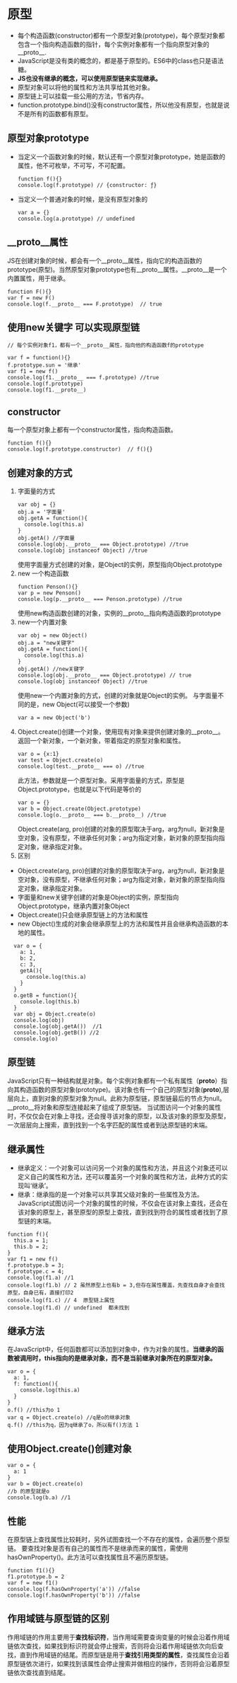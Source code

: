 # 原型

- 每个构造函数(constructor)都有一个原型对象(prototype)，每个原型对象都包含一个指向构造函数的指针，每个实例对象都有一个指向原型对象的__proto__.
- JavaScript是没有类的概念的，都是基于原型的。ES6中的class也只是语法糖。
- **JS也没有继承的概念，可以使用原型链来实现继承。**
- 原型对象可以将他的属性和方法共享给其他对象。
- 原型链上可以挂载一些公用的方法，节省内存。
- function.prototype.bind()没有constructor属性，所以他没有原型，也就是说不是所有的函数都有原型。

## 原型对象prototype

- 当定义一个函数对象的时候，默认还有一个原型对象prototype，她是函数的属性，他不可枚举，不可写，不可配置。
  ```
  function f(){}
  console.log(f.prototype) // {constructor: ƒ}
  ```
- 当定义一个普通对象的时候，是没有原型对象的
  ```
  var a = {}
  console.log(a.prototype) // undefined
  ```
## __proto__属性

JS在创建对象的时候，都会有一个__proto__属性，指向它的构造函数的prototype(原型)。当然原型对象prototype也有__proto__属性。__proto__是一个内置属性，用于继承。
```
function F(){}
var f = new F()
console.log(f.__proto__ === F.prototype)  // true
```

## 使用new关键字 可以实现原型链

```
// 每个实例对象f1，都有一个__proto__属性，指向他的构造函数f的prototype

var f = function(){}
f.prototype.sun = '继承'
var f1 = new f()
console.log(f1.__proto__ === f.prototype) //true
console.log(f.prototype)
console.log(f1.__proto__)
```

## constructor

每一个原型对象上都有一个constructor属性，指向构造函数。
```
function f(){}
console.log(f.prototype.constructor)  // f(){}
```

## 创建对象的方式

1. 字面量的方式
   ```
   var obj = {}
   obj.a = '字面量'
   obj.getA = function(){
     console.log(this.a)
   }
   obj.getA() //字面量
   console.log(obj.__proto__ === Object.prototype) //true
   console.log(obj instanceof Object) //true
   ```
   使用字面量方式创建的对象，是Object的实例，原型指向Object.prototype
2. new 一个构造函数
   ```
   function Penson(){}
   var p = new Penson()
   console.log(p.__proto__ === Penson.prototype) //true
   ```
   使用new构造函数创建的对象，实例的__proto__指向构造函数的prototype
3. new一个内置对象
   ```
   var obj = new Object()
   obj.a = "new关键字"
   obj.getA = function(){
     console.log(this.a)
   }
   obj.getA() //new关键字 
   console.log(obj.__proto__ === Object.prototype) // true
   console.log(obj instanceof Object) //true
   ```
   使用new一个内置对象的方式，创建的对象就是Object的实例。
   与字面量不同的是，new Object(可以接受一个参数)
   ```
   var a = new Object('b')
   ```
4. Object.create()创建一个对象，使用现有对象来提供创建对象的__proto__。返回一个新对象，一个新对象，带着指定的原型对象和属性。
   ```
   var o = {x:1}
   var test = Object.create(o)
   console.log(test.__proto__ === o) //true
   ```
   此方法，参数就是一个原型对象。采用字面量的方式，原型是Object.prototype，也就是以下代码是等价的
   ```
   var o = {}
   var b = Object.create(Object.prototype)
   console.log(o.__proto__ === b.__proto__) //true
   ```
   Object.create(arg, pro)创建的对象的原型取决于arg，arg为null，新对象是空对象，没有原型，不继承任何对象；arg为指定对象，新对象的原型指向指定对象，继承指定对象。
5. 区别
  - Object.create(arg, pro)创建的对象的原型取决于arg，arg为null，新对象是空对象，没有原型，不继承任何对象；arg为指定对象，新对象的原型指向指定对象，继承指定对象。
  - 字面量和new关键字创建的对象是Object的实例，原型指向Object.prototype，继承内置对象Object
  - Object.create()只会继承原型链上的方法和属性
  - new Object()生成的对象会继承原型上的方法和属性并且会继承构造函数的本地的属性。
  ```
    var o = {
      a: 1,
      b: 2,
      c: 3,
      getA(){
        console.log(this.a)
      }
    }
    o.getB = function(){
      console.log(this.b)
    }
    var obj = Object.create(o)
    console.log(obj)
    console.log(obj.getA())  //1
    console.log(obj.getB()) //2
    console.log(o)
  ```

## 原型链

JavaScript只有一种结构就是对象。每个实例对象都有一个私有属性（__proto__）指向其构造函数的原型对象(prototype)。该对象也有一个自己的原型对象(__proto__),层层向上，直到对象的原型对象为null。此称为原型链，原型链最后的节点为null。__proto__将对象和原型连接起来了组成了原型链。
当试图访问一个对象的属性时，不仅仅会在对象上寻找，还会搜寻该对象的原型，以及该对象的原型及原型，一次层层向上搜索，直到找到一个名字匹配的属性或者到达原型链的末端。

## 继承属性

- 继承定义：一个对象可以访问另一个对象的属性和方法，并且这个对象还可以定义自己的属性和方法，还可以覆盖另一个对象的属性和方法，此种方式的实现叫‘继承’。
- 继承：继承指的是一个对象可以共享其父级对象的一些属性及方法。
JavaScript试图访问一个对象的属性的时候，不仅会在该对象上查找，还会在该对象的原型上，甚至原型的原型上查找，直到找到符合的属性或者找到了原型链的末端。

```
function f(){
  this.a = 1;
  this.b = 2;
}
var f1 = new f()
f.prototype.b = 3;
f.prototype.c = 4;
console.log(f1.a) //1
console.log(f1.b) // 2 虽然原型上也有b = 3,但存在属性覆盖，先查找自身才会查找原型，自身已有，直接打印2
console.log(f1.c) // 4  原型链上属性  
console.log(f1.d) // undefined  都未找到
```

## 继承方法

在JavaScript中，任何函数都可以添加到对象中，作为对象的属性。**当继承的函数被调用时，this指向的是继承对象，而不是当前继承对象所在的原型对象。**
```
var o = {
  a: 1,
  f: function(){
    console.log(this.a)
  }
}
o.f() //this为o 1
var q = Object.create(o) //q是o的继承对象
q.f() //this为q，因为q继承了o，所以有f()方法 1
```

## 使用Object.create()创建对象

```
var o = {
  a: 1
}
var b = Object.create(o)
//b 的原型就是o
console.log(b.a) //1
```

## 性能

在原型链上查找属性比较耗时，另外试图查找一个不存在的属性，会遍历整个原型链。
要查找对象是否有自己的属性而不是继承而来的属性，需使用hasOwnProperty()。此方法可以查找属性且不遍历原型链。
```
function f1(){}
f1.prototype.b = 2
var f = new f1()
console.log(f.hasOwnProperty('a')) //false
console.log(f.hasOwnProperty('b')) //false
```

## 作用域链与原型链的区别

作用域链的作用主要用于**查找标识符**，当作用域需要查询变量的时候会沿着作用域链依次查找，如果找到标识符就会停止搜索，否则将会沿着作用域链依次向后查找，直到作用域链的结尾。而原型链是用于**查找引用类型的属性**，查找属性会沿着原型链依次进行，如果找到该属性会停止搜索并做相应的操作，否则将会沿着原型链依次查找直到结尾。

